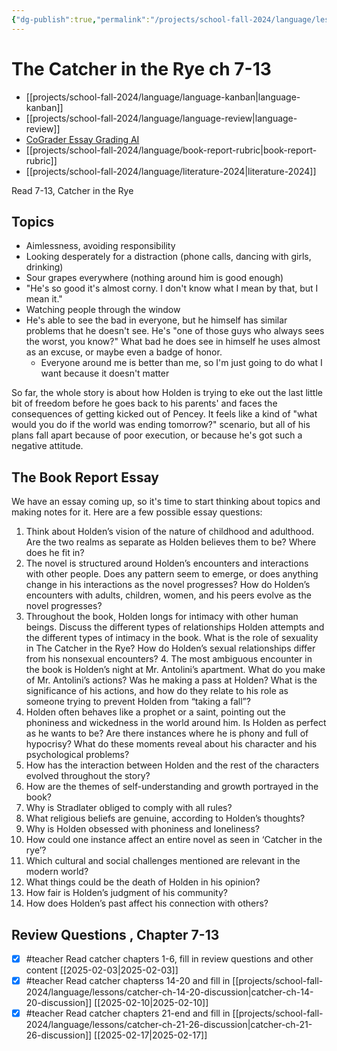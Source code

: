 ```yaml
---
{"dg-publish":true,"permalink":"/projects/school-fall-2024/language/lessons/catcher-ch-7-13-discussion/"}
---
```



#  The Catcher in the Rye ch 7-13

- [[projects/school-fall-2024/language/language-kanban\|language-kanban]]
- [[projects/school-fall-2024/language/language-review\|language-review]]
- [CoGrader Essay Grading AI](https://v2.cograder.com/app)
- [[projects/school-fall-2024/language/book-report-rubric\|book-report-rubric]]
- [[projects/school-fall-2024/language/literature-2024\|literature-2024]]


Read 7-13, Catcher in the Rye

## Topics

- Aimlessness, avoiding responsibility
- Looking desperately for a distraction (phone calls, dancing with girls, drinking)
- Sour grapes everywhere (nothing around him is good enough)
- "He's so good it's almost corny. I don't know what I mean by that, but I mean it."
- Watching people through the window
- He's able to see the bad in everyone, but he himself has similar problems that he doesn't see. He's "one of those guys who always sees the worst, you know?" What bad he does see in himself he uses almost as an excuse, or maybe even a badge of honor. 
    - Everyone around me is better than me, so I'm just going to do what I want because it doesn't matter

So far, the whole story is about how Holden is trying to eke out the last little bit of freedom before he goes back to his parents' and faces the consequences of getting kicked out of Pencey. It feels like a kind of "what would you do if the world was ending tomorrow?" scenario, but all of his plans fall apart because of poor execution, or because he's got such a negative attitude.


## The Book Report Essay

We have an essay coming up, so it's time to start thinking about topics and making notes for it. Here are a few possible essay questions:

1. Think about Holden’s vision of the nature of childhood and adulthood. Are the two realms as separate as Holden believes them to be? Where does he fit in?
2. The novel is structured around Holden’s encounters and interactions with other people. Does any pattern seem to emerge, or does anything change in his interactions as the novel progresses? How do Holden’s encounters with adults, children, women, and his peers evolve as the novel progresses?
3. Throughout the book, Holden longs for intimacy with other human beings. Discuss the different types of relationships Holden attempts and the different types of intimacy in the book. What is the role of sexuality in The Catcher in the Rye? How do Holden’s sexual relationships differ from his nonsexual encounters? 4. The most ambiguous encounter in the book is Holden’s night at Mr. Antolini’s apartment. What do you make of Mr. Antolini’s actions? Was he making a pass at Holden? What is the significance of his actions, and how do they relate to his role as someone trying to prevent Holden from “taking a fall”?
4. Holden often behaves like a prophet or a saint, pointing out the phoniness and wickedness in the world around him. Is Holden as perfect as he wants to be? Are there instances where he is phony and full of hypocrisy? What do these moments reveal about his character and his psychological problems?
5. How has the interaction between Holden and the rest of the characters evolved throughout the story?
6. How are the themes of self-understanding and growth portrayed in the book?
7. Why is Stradlater obliged to comply with all rules?
8. What religious beliefs are genuine, according to Holden’s thoughts?
9. Why is Holden obsessed with phoniness and loneliness?
10. How could one instance affect an entire novel as seen in ‘Catcher in the rye’?
11. Which cultural and social challenges mentioned are relevant in the modern world?
12. What things could be the death of Holden in his opinion?
13. How fair is Holden’s judgment of his community?
14. How does Holden’s past affect his connection with others?

## Review Questions , Chapter 7-13

- [x] #teacher Read catcher chapters 1-6, fill in review questions and other content [[2025-02-03\|2025-02-03]]
- [x] #teacher Read catcher chapterss 14-20 and fill in [[projects/school-fall-2024/language/lessons/catcher-ch-14-20-discussion\|catcher-ch-14-20-discussion]] [[2025-02-10\|2025-02-10]]
- [x] #teacher Read catcher chapters 21-end and fill in [[projects/school-fall-2024/language/lessons/catcher-ch-21-26-discussion\|catcher-ch-21-26-discussion]] [[2025-02-17\|2025-02-17]]
